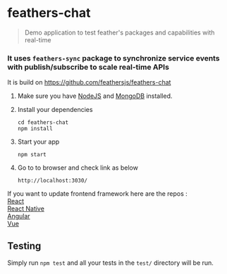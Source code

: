 # feathers-chat

> Demo application to test feather's packages and capabilities with real-time 

### It uses `feathers-sync` package to synchronize service events with publish/subscribe to scale real-time APIs

It is build on https://github.com/feathersjs/feathers-chat

1. Make sure you have [NodeJS](https://nodejs.org/) and [MongoDB](https://www.mongodb.com/download-center#community) installed.
2. Install your dependencies

    ```
    cd feathers-chat
    npm install
    ```

3. Start your app

    ```
    npm start
    ```

4. Go to to browser and check link as below
     ```
     http://localhost:3030/
      ```

If you want to update frontend framework here are the repos :\
[React](https://github.com/feathersjs/feathers-chat-react)\
[React Native](https://github.com/feathersjs/feathers-react-native-chat)\
[Angular](https://github.com/feathersjs/feathers-chat-angular)\
[Vue](https://github.com/feathersjs/feathers-chat-vuex)


## Testing

Simply run `npm test` and all your tests in the `test/` directory will be run.

